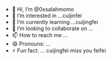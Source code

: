 - 👋 Hi, I’m @0xsalahmomo
- 👀 I’m interested in ...cuijinfei
- 🌱 I’m currently learning ...cuijingfei
- 💞️ I’m looking to collaborate on ...
- 📫 How to reach me ...
- 😄 Pronouns: ...
- ⚡ Fun fact: ... cuijingfei
miss you feifei
<!---
0xsalahmomo/0xsalahmomo is a ✨ special ✨ repository because its `README.md` (this file) appears on your GitHub profile.
You can click the Preview link to take a look at your changes.
--->
